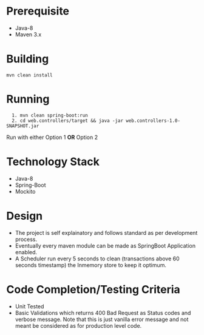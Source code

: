 # Prerequisite

* Java-8
* Maven 3.x

# Building
    mvn clean install
  
# Running
      1. mvn clean spring-boot:run 
      2. cd web.controllers/target && java -jar web.controllers-1.0-SNAPSHOT.jar
 Run with either Option 1 **OR** Option 2
  
# Technology Stack
* Java-8
* Spring-Boot
* Mockito

# Design
* The project is self explainatory and follows standard as per development process. 
* Eventually every maven module can be made as SpringBoot Application enabled.
* A Scheduler run every 5 seconds to clean (transactions above 60 seconds timestamp) the Inmemory store to keep it optimum.



# Code Completion/Testing Criteria

* Unit Tested
* Basic Validations which returns 400 Bad Request as Status codes and verbose message. Note that this is just vanilla error message and not meant be considered as for production level code.



